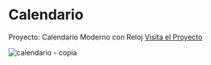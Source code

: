 # Calendario
Proyecto: Calendario Moderno con Reloj
[Visita el Proyecto](https://portafolio-mauro-poloni-calendario.netlify.app/)

![calendario - copia](https://user-images.githubusercontent.com/89918269/144100017-f73e7800-2b82-494d-8628-6a1c998b2853.png)
